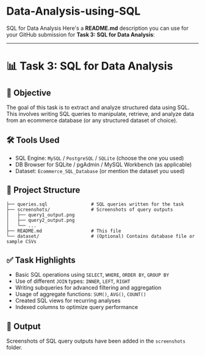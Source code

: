# Data-Analysis-using-SQL
SQL  for Data Analysis
Here's a **README.md** description you can use for your GitHub submission for **Task 3: SQL for Data Analysis**:

---

# 📊 Task 3: SQL for Data Analysis

## 🧠 Objective  
The goal of this task is to extract and analyze structured data using SQL. This involves writing SQL queries to manipulate, retrieve, and analyze data from an ecommerce database (or any structured dataset of choice).

## 🛠️ Tools Used  
- SQL Engine: `MySQL` / `PostgreSQL` / `SQLite` (choose the one you used)  
- DB Browser for SQLite / pgAdmin / MySQL Workbench (as applicable)  
- Dataset: `Ecommerce_SQL_Database` (or mention the dataset you used)

## 📁 Project Structure  
```
├── queries.sql                # SQL queries written for the task
├── screenshots/               # Screenshots of query outputs
│   ├── query1_output.png
│   ├── query2_output.png
│   └── ...
├── README.md                  # This file
└── dataset/                   # (Optional) Contains database file or sample CSVs
```

## ✅ Task Highlights  
- Basic SQL operations using `SELECT`, `WHERE`, `ORDER BY`, `GROUP BY`
- Use of different `JOIN` types: `INNER`, `LEFT`, `RIGHT`
- Writing subqueries for advanced filtering and aggregation
- Usage of aggregate functions: `SUM()`, `AVG()`, `COUNT()`
- Created SQL views for recurring analyses
- Indexed columns to optimize query performance


## 📸 Output  
Screenshots of SQL query outputs have been added in the `screenshots` folder.


